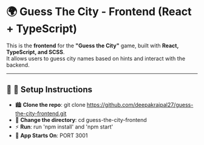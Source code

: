 # 🌍 Guess The City - Frontend (React + TypeScript)

This is the **frontend** for the **"Guess the City"** game, built with **React, TypeScript, and SCSS**.  
It allows users to guess city names based on hints and interact with the backend.

---

## 🚀 🚀 Setup Instructions
- 🏙️ **Clone the repo**: git clone https://github.com/deepakrajpal27/guess-the-city-frontend.git
- 🎯 **Change the directory**: cd guess-the-city-frontend
- ⚡ **Run**: run 'npm install' and 'npm start'
- 🎯 **App Starts On**: PORT 3001
